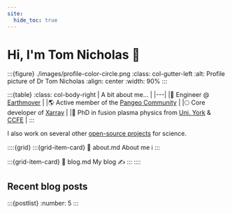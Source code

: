 ```yaml
---
site:
  hide_toc: true
---
```

# Hi, I'm Tom Nicholas 👋

:::{figure} ./images/profile-color-circle.png
:class: col-gutter-left
:alt: Profile picture of Dr Tom Nicholas
:align: center
:width: 90%
:::

:::{table}
:class: col-body-right
| A bit about me... |
|---|
|💼 Engineer @ [Earthmover](https://earthmover.io/) |
|🌎 Active member of the [Pangeo Community](https://pangeo.io/) |
|🌕 Core developer of [Xarray](https://xarray.dev) |
|🧪 PhD in fusion plasma physics from [Uni. York](https://fusion-cdt.ac.uk/) & [CCFE](https://ccfe.ukaea.uk/) |
:::

I also work on several other [open-source projects](https://github.com/TomNicholas) for science.

::::{grid}
:::{grid-item-card}
:link: about.md
About me ℹ️
:::
<!-- :::{grid-item-card}
:link: projects.md
Projects I've worked on 🔧
::: -->
:::{grid-item-card}
:link: blog.md
My blog ✍️
:::
::::


## Recent blog posts

:::{postlist}
:number: 5
:::
